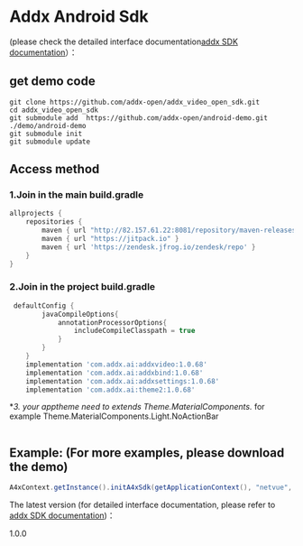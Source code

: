 #  **Addx Android Sdk**

(please check the detailed interface documentation[addx SDK documentation](https://docs.vicoo.tech/#/app/androidSdk "addx SDK documentation")）：

## get demo code
```
git clone https://github.com/addx-open/addx_video_open_sdk.git
cd addx_video_open_sdk
git submodule add  https://github.com/addx-open/android-demo.git  ./demo/android-demo
git submodule init
git submodule update
```
## Access method
### 1.Join in the main build.gradle

```groovy
allprojects {
    repositories {
        maven { url "http://82.157.61.22:8081/repository/maven-releases" }
        maven { url "https://jitpack.io" }
        maven { url 'https://zendesk.jfrog.io/zendesk/repo' }
    }
}
```
### 2.Join in the project build.gradle
```groovy
 defaultConfig {
        javaCompileOptions{
            annotationProcessorOptions{
                includeCompileClasspath = true
            }
        }
    }
    implementation 'com.addx.ai:addxvideo:1.0.68'
    implementation 'com.addx.ai:addxbind:1.0.68'
    implementation 'com.addx.ai:addxsettings:1.0.68'
    implementation 'com.addx.ai:theme2:1.0.68'
```
**3. your apptheme need to extends Theme.MaterialComponents.* for example  Theme.MaterialComponents.Light.NoActionBar
```
```
## Example: (For more examples, please download the demo)
```java
A4xContext.getInstance().initA4xSdk(getApplicationContext(), "netvue", "zh", "CN", AddxContext.BuildEnv.STAGING, AddxNode.STRAGE_NODE_CN, token, null);
```

The latest version (for detailed interface documentation, please refer to [addx SDK documentation](https://docs.vicoo.tech/#/app/androidSdk "addx SDK documentation"))：

1.0.0
